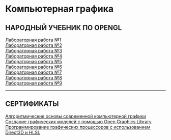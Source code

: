 # Компьютерная графика

## НАРОДНЫЙ УЧЕБНИК ПО OPENGL  

[Лабораторная работа №1][4] <br>
[Лабораторная работа №2][5] <br>
[Лабораторная работа №3][6] <br>
[Лабораторная работа №4][7] <br>
[Лабораторная работа №5][8] <br>
[Лабораторная работа №6][9] <br>
[Лабораторная работа №7][10] <br>
[Лабораторная работа №8][11] <br>
[Лабораторная работа №9][12] <br>

[4]: https://github.com/viktoriashandybina/komp_graph/tree/master/Lr1
[5]: https://github.com/viktoriashandybina/komp_graph/tree/master/Lr2
[6]: https://github.com/viktoriashandybina/komp_graph/tree/master/Lr3
[7]: https://github.com/viktoriashandybina/komp_graph/tree/master/Lr4
[8]: https://github.com/viktoriashandybina/komp_graph/tree/master/Lr5 
[9]: https://github.com/viktoriashandybina/komp_graph/tree/master/Lr6
[10]: https://github.com/viktoriashandybina/komp_graph/tree/master/Lr7
[11]: https://github.com/viktoriashandybina/komp_graph/tree/master/Lr8
[12]: https://github.com/viktoriashandybina/komp_graph/tree/master/Lr9


*****

## СЕРТИФИКАТЫ

[Алгоритмические основы современной компьютерной графики][1] <br>
[Создание графическиx моделей с помощью Open Graphics Library][2] <br>
[Программирование графических процессоров с использованием Direct3D и HLSL][3] <br>

[1]: https://github.com/viktoriashandybina/komp_graph/blob/master/%D0%90%D0%BB%D0%B3%D0%BE%D1%80%D0%B8%D1%82%D0%BC%D0%B8%D1%87%D0%B5%D1%81%D0%BA%D0%B8%D0%B5%20%D0%BE%D1%81%D0%BD%D0%BE%D0%B2%D1%8B%20%D1%81%D0%BE%D0%B2%D1%80%D0%B5%D0%BC%D0%B5%D0%BD%D0%BD%D0%BE%D0%B9%20%D0%BA%D0%BE%D0%BC%D0%BF%D1%8C%D1%8E%D1%82%D0%B5%D1%80%D0%BD%D0%BE%D0%B9%20%D0%B3%D1%80%D0%B0%D1%84%D0%B8%D0%BA%D0%B8.pdf
[2]: https://github.com/viktoriashandybina/komp_graph/blob/master/%D0%A1%D0%BE%D0%B7%D0%B4%D0%B0%D0%BD%D0%B8%D0%B5%20%D0%B3%D1%80%D0%B0%D1%84%D0%B8%D1%87%D0%B5%D1%81%D0%BA%D0%B8x%20%D0%BC%D0%BE%D0%B4%D0%B5%D0%BB%D0%B5%D0%B9%20%D1%81%20%D0%BF%D0%BE%D0%BC%D0%BE%D1%89%D1%8C%D1%8E%20Open%20Graphics%20Library.pdf
[3]: https://github.com/viktoriashandybina/komp_graph/blob/master/%D0%9F%D1%80%D0%BE%D0%B3%D1%80%D0%B0%D0%BC%D0%BC%D0%B8%D1%80%D0%BE%D0%B2%D0%B0%D0%BD%D0%B8%D0%B5%20%D0%B3%D1%80%D0%B0%D1%84%D0%B8%D1%87%D0%B5%D1%81%D0%BA%D0%B8%D1%85%20%D0%BF%D1%80%D0%BE%D1%86%D0%B5%D1%81%D1%81%D0%BE%D1%80%D0%BE%D0%B2%20%D1%81%20%D0%B8%D1%81%D0%BF%D0%BE%D0%BB%D1%8C%D0%B7%D0%BE%D0%B2%D0%B0%D0%BD%D0%B8%D0%B5%D0%BC%20Direct3D%20%D0%B8%20HLSL.pdf

